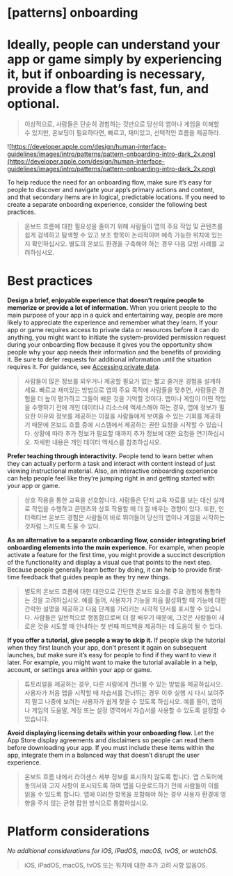 # **[patterns] onboarding**

# Ideally, people can understand your app or game simply by experiencing it, but if onboarding is necessary, provide a flow that’s fast, fun, and optional.
> 이상적으로, 사람들은 단순히 경험하는 것만으로 당신의 앱이나 게임을 이해할 수 있지만, 온보딩이 필요하다면, 빠르고, 재미있고, 선택적인 흐름을 제공하라.
>




![https://developer.apple.com/design/human-interface-guidelines/images/intro/patterns/pattern-onboarding-intro-dark_2x.png](https://developer.apple.com/design/human-interface-guidelines/images/intro/patterns/pattern-onboarding-intro-dark_2x.png)

To help reduce the need for an onboarding flow, make sure it’s easy for people to discover and navigate your app’s primary actions and content, and that secondary items are in logical, predictable locations. If you need to create a separate onboarding experience, consider the following best practices.
> 온보드 흐름에 대한 필요성을 줄이기 위해 사람들이 앱의 주요 작업 및 콘텐츠를 쉽게 검색하고 탐색할 수 있고 보조 항목이 논리적이며 예측 가능한 위치에 있는지 확인하십시오. 별도의 온보드 환경을 구축해야 하는 경우 다음 모범 사례를 고려하십시오.
>




# **Best practices**

**Design a brief, enjoyable experience that doesn’t require people to memorize or provide a lot of information.** When you orient people to the main purpose of your app in a quick and entertaining way, people are more likely to appreciate the experience and remember what they learn. If your app or game requires access to private data or resources before it can do anything, you might want to initiate the system-provided permission request during your onboarding flow because it gives you the opportunity show people why your app needs their information and the benefits of providing it. Be sure to defer requests for additional information until the situation requires it. For guidance, see [Accessing private data](../patterns/accessing-private-data).
> 사람들이 많은 정보를 외우거나 제공할 필요가 없는 짧고 즐거운 경험을 설계하세요. 빠르고 재미있는 방법으로 앱의 주요 목적에 사람들을 맞추면, 사람들은 경험을 더 높이 평가하고 그들이 배운 것을 기억할 것이다. 앱이나 게임이 어떤 작업을 수행하기 전에 개인 데이터나 리소스에 액세스해야 하는 경우, 앱에 정보가 필요한 이유와 정보를 제공하는 이점을 사람들에게 보여줄 수 있는 기회를 제공하기 때문에 온보드 흐름 중에 시스템에서 제공하는 권한 요청을 시작할 수 있습니다. 상황에 따라 추가 정보가 필요할 때까지 추가 정보에 대한 요청을 연기하십시오. 자세한 내용은 개인 데이터 액세스를 참조하십시오.
>




**Prefer teaching through interactivity.** People tend to learn better when they can actually perform a task and interact with content instead of just viewing instructional material. Also, an interactive onboarding experience can help people feel like they’re jumping right in and getting started with your app or game.
> 상호 작용을 통한 교육을 선호합니다. 사람들은 단지 교육 자료를 보는 대신 실제로 작업을 수행하고 콘텐츠와 상호 작용할 때 더 잘 배우는 경향이 있다. 또한, 인터랙티브 온보드 경험은 사람들이 바로 뛰어들어 당신의 앱이나 게임을 시작하는 것처럼 느끼도록 도울 수 있다.
>




**As an alternative to a separate onboarding flow, consider integrating brief onboarding elements into the main experience.** For example, when people activate a feature for the first time, you might provide a succinct description of the functionality and display a visual cue that points to the next step. Because people generally learn better by doing, it can help to provide first-time feedback that guides people as they try new things.
> 별도의 온보드 흐름에 대한 대안으로 간단한 온보드 요소를 주요 경험에 통합하는 것을 고려하십시오. 예를 들어, 사용자가 기능을 처음 활성화할 때 기능에 대한 간략한 설명을 제공하고 다음 단계를 가리키는 시각적 단서를 표시할 수 있습니다. 사람들은 일반적으로 행동함으로써 더 잘 배우기 때문에, 그것은 사람들이 새로운 것을 시도할 때 안내하는 첫 번째 피드백을 제공하는 데 도움이 될 수 있다.
>




**If you offer a tutorial, give people a way to skip it.** If people skip the tutorial when they first launch your app, don’t present it again on subsequent launches, but make sure it’s easy for people to find if they want to view it later. For example, you might want to make the tutorial available in a help, account, or settings area within your app or game.
> 튜토리얼을 제공하는 경우, 다른 사람에게 건너뛸 수 있는 방법을 제공하십시오. 사용자가 처음 앱을 시작할 때 자습서를 건너뛰는 경우 이후 실행 시 다시 보여주지 말고 나중에 보려는 사용자가 쉽게 찾을 수 있도록 하십시오. 예를 들어, 앱이나 게임의 도움말, 계정 또는 설정 영역에서 자습서를 사용할 수 있도록 설정할 수 있습니다.
>




**Avoid displaying licensing details within your onboarding flow.** Let the App Store display agreements and disclaimers so people can read them before downloading your app. If you must include these items within the app, integrate them in a balanced way that doesn’t disrupt the user experience.
> 온보드 흐름 내에서 라이센스 세부 정보를 표시하지 않도록 합니다. 앱 스토어에 동의서와 고지 사항이 표시되도록 하여 앱을 다운로드하기 전에 사람들이 이를 읽을 수 있도록 합니다. 앱에 이러한 항목을 포함해야 하는 경우 사용자 환경에 영향을 주지 않는 균형 잡힌 방식으로 통합하십시오.
>




# **Platform considerations**

*No additional considerations for iOS, iPadOS, macOS, tvOS, or watchOS.*
> iOS, iPadOS, macOS, tvOS 또는 워치에 대한 추가 고려 사항 없음OS.
>



